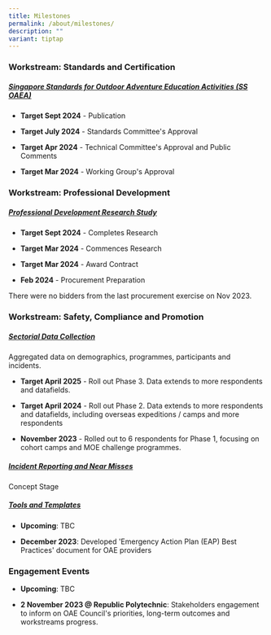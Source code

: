 ```yaml
---
title: Milestones
permalink: /about/milestones/
description: ""
variant: tiptap
---
```

<h3><strong>Workstream: Standards and Certification</strong></h3><h5><em><u>Singapore Standards for Outdoor Adventure Education Activities (SS OAEA)</u></em></h5><ul data-tight="true" class="tight"><li><p><strong>Target Sept 2024</strong> - Publication</p></li><li><p><strong>Target July 2024</strong> - Standards Committee's Approval</p></li><li><p><strong>Target Apr 2024</strong> - Technical Committee's Approval and Public Comments</p></li><li><p><strong>Target Mar 2024</strong> - Working Group's Approval</p></li></ul><h3><strong>Workstream: Professional Development</strong></h3><h5><em><u>Professional Development Research Study</u></em></h5><ul data-tight="true" class="tight"><li><p><strong>Target Sept 2024</strong> - Completes Research</p></li><li><p><strong>Target Mar 2024</strong> - Commences Research</p></li><li><p><strong>Target Mar 2024</strong> - Award Contract</p></li><li><p><strong>Feb 2024</strong> - Procurement Preparation</p></li></ul><p>There were no bidders from the last procurement exercise on Nov 2023.</p><h3><strong>Workstream: Safety, Compliance and Promotion</strong></h3><h5><em><u>Sectorial Data Collection</u></em></h5><p>Aggregated data on demographics, programmes, participants and incidents.</p><ul data-tight="true" class="tight"><li><p><strong>Target April 2025</strong> - Roll out Phase 3. Data extends to more respondents and datafields.</p></li><li><p><strong>Target April 2024</strong> - Roll out Phase 2. Data extends to more respondents and datafields, including overseas expeditions / camps and more respondents</p></li><li><p><strong>November 2023</strong> - Rolled out to 6 respondents for Phase 1, focusing on cohort camps and MOE challenge programmes.</p></li></ul><h5><em><u>Incident Reporting and Near Misses</u></em></h5><p>Concept Stage</p><h5><em><u>Tools and Templates</u></em></h5><ul data-tight="true" class="tight"><li><p><strong>Upcoming</strong>: TBC</p></li><li><p><strong>December 2023</strong>: Developed 'Emergency Action Plan (EAP) Best Practices' document for OAE providers</p></li></ul><h3><strong>Engagement Events</strong></h3><ul data-tight="true" class="tight"><li><p><strong>Upcoming</strong>: TBC</p></li><li><p><strong>2 November 2023 @ Republic Polytechnic</strong>: Stakeholders engagement to inform on OAE Council's priorities, long-term outcomes and workstreams progress.</p></li></ul><p></p>